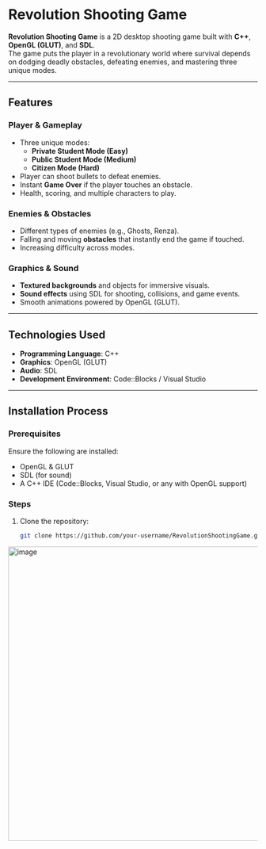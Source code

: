 # Revolution Shooting Game

**Revolution Shooting Game** is a 2D desktop shooting game built with **C++**, **OpenGL (GLUT)**, and **SDL**.  
The game puts the player in a revolutionary world where survival depends on dodging deadly obstacles, defeating enemies, and mastering three unique modes.

---

## Features

### Player & Gameplay
- Three unique modes:
  - **Private Student Mode (Easy)**
  - **Public Student Mode (Medium)**
  - **Citizen Mode (Hard)**
- Player can shoot bullets to defeat enemies.
- Instant **Game Over** if the player touches an obstacle.
- Health, scoring, and multiple characters to play.

### Enemies & Obstacles
- Different types of enemies (e.g., Ghosts, Renza).
- Falling and moving **obstacles** that instantly end the game if touched.
- Increasing difficulty across modes.

### Graphics & Sound
- **Textured backgrounds** and objects for immersive visuals.
- **Sound effects** using SDL for shooting, collisions, and game events.
- Smooth animations powered by OpenGL (GLUT).

---

## Technologies Used
- **Programming Language**: C++
- **Graphics**: OpenGL (GLUT)
- **Audio**: SDL
- **Development Environment**: Code::Blocks / Visual Studio

---

## Installation Process

### Prerequisites
Ensure the following are installed:
- OpenGL & GLUT
- SDL (for sound)
- A C++ IDE (Code::Blocks, Visual Studio, or any with OpenGL support)

### Steps
1. Clone the repository:

   ```bash
   git clone https://github.com/your-username/RevolutionShootingGame.git

<img width="792" height="594" alt="image" src="https://github.com/user-attachments/assets/fa651fae-19f6-4d76-a29c-a326a13993bf" />

